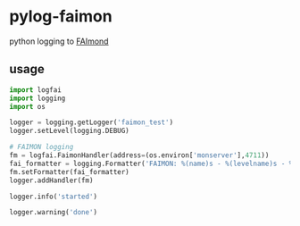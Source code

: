 # pylog-faimon

python logging to [FAImond](http://fai-project.org/doc/man/faimond.html)

## usage

```python
import logfai
import logging
import os

logger = logging.getLogger('faimon_test')
logger.setLevel(logging.DEBUG)

# FAIMON logging
fm = logfai.FaimonHandler(address=(os.environ['monserver'],4711))
fai_formatter = logging.Formatter('FAIMON: %(name)s - %(levelname)s - %(message)s')
fm.setFormatter(fai_formatter)
logger.addHandler(fm)

logger.info('started')

logger.warning('done')
```
